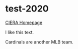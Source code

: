 # test-2020

[CIERA Homepage](http://ciera.northwestern.edu/)

I like this text.

Cardinals are another MLB team.
